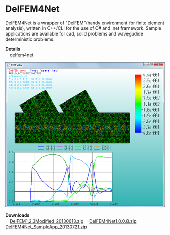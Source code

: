 ﻿DelFEM4Net
==========
DelFEM4Net is a wrapper of "DelFEM"(handy environment for finite element analysis), written in C++/CLI for the use of C# and .net framework. 
Sample applications are available for cad, solid problems and wavegudide deterministic problems. 

**Details**  
　[delfem4net](https://code.google.com/p/delfem4net/)  

![DelFEM4Net Sample](https://github.com/ryujimiya/delfem4net/blob/master/DelFEM4Net_images/screenshot/wg2d_periodic/PC_tri_60_WDM/r_0.32_n_3.476/2_ladder/PC_tri_60_WDM_r1_0.32_r2_0.375_r3_0.40_7div.png?raw=true)  

**Downloads**  
　[DelFEM1.2.3Modified_20130613.zip](https://code.google.com/p/delfem4net/downloads/detail?name=DelFEM1.2.3Modified_20130613.zip) 
　[DelFEM4Net1.0.0.8.zip](https://code.google.com/p/delfem4net/downloads/detail?name=DelFEM4Net1.0.0.8.zip) 
　[DelFEM4Net_SampleApp_20130721.zip](https://code.google.com/p/delfem4net/downloads/detail?name=DelFEM4Net_SampleApp_20130721.zip) 
